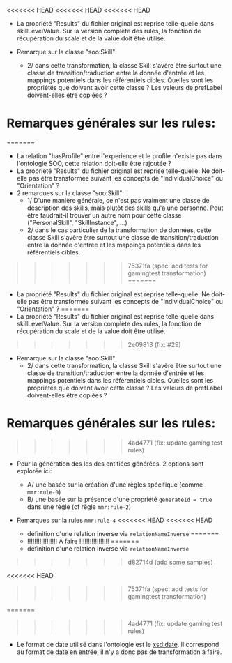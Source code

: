 
<<<<<<< HEAD
<<<<<<< HEAD
<<<<<<< HEAD
* La propriété "Results" du fichier original est reprise telle-quelle dans skillLevelValue. Sur la version complète des rules, la fonction de récupération du scale et de la value doit être utilisé.  

* Remarque sur la classe "soo:Skill": 
  - 2/ dans cette transformation, la classe Skill s'avère être surtout une classe de transition/traduction entre la donnée d'entrée et les mappings potentiels dans les référentiels cibles. Quelles sont les propriétés que doivent avoir cette classe ? Les valeurs de prefLabel doivent-elles être copiées ? 


# Remarques générales sur les rules: 
=======
* La relation "hasProfile" entre l'experience et le profile n'existe pas dans l'ontologie SOO, cette relation doit-elle être rajoutée ? 
* La propriété "Results" du fichier original est reprise telle-quelle. Ne doit-elle pas être transformée suivant les concepts de "IndividualChoice" ou "Orientation" ? 
* 2 remarques sur la classe "soo:Skill": 
  - 1/ D'une manière générale, ce n'est pas vraiment une classe de description des skills, mais plutôt des skills qu'a une personne. Peut être faudrait-il trouver un autre nom pour cette classe ("PersonalSkill", "SkillInstance", ...)
  - 2/ dans le cas particulier de la transformation de données, cette classe Skill s'avère être surtout une classe de transition/traduction entre la donnée d'entrée et les mappings potentiels dans les référentiels cibles. 
>>>>>>> 75371fa (spec: add tests for gamingtest transformation)
=======
* La propriété "Results" du fichier original est reprise telle-quelle. Ne doit-elle pas être transformée suivant les concepts de "IndividualChoice" ou "Orientation" ? 
=======
* La propriété "Results" du fichier original est reprise telle-quelle dans skillLevelValue. Sur la version complète des rules, la fonction de récupération du scale et de la value doit être utilisé.  
>>>>>>> 2e09813 (fix: #29)

* Remarque sur la classe "soo:Skill": 
  - 2/ dans cette transformation, la classe Skill s'avère être surtout une classe de transition/traduction entre la donnée d'entrée et les mappings potentiels dans les référentiels cibles. Quelles sont les propriétés que doivent avoir cette classe ? Les valeurs de prefLabel doivent-elles être copiées ? 


# Remarques générales sur les rules: 
>>>>>>> 4ad4771 (fix: update gaming test rules)

* Pour la génération des Ids des entitiées générées. 2 options sont explorée ici: 
  - A/ une basée sur la création d'une règles spécifique (comme `mmr:rule-0`)
  - B/ une basée sur la présence d'une propriété `generateId = true` dans une règle (cf règle `mmr:rule-2`)

* Remarques sur la rules `mmr:rule-4`
<<<<<<< HEAD
<<<<<<< HEAD
  * définition d'une relation inverse via `relationNameInverse`
=======
  * !!!!!!!!!!!!!!!!! A faire !!!!!!!!!!!!!!!!! 
=======
  * définition d'une relation inverse via `relationNameInverse`
>>>>>>> d82714d (add some samples)

<<<<<<< HEAD
  
>>>>>>> 75371fa (spec: add tests for gamingtest transformation)

=======
>>>>>>> 4ad4771 (fix: update gaming test rules)
* Le format de date utilisé dans l'ontologie est le [xsd:date](https://tutorialreference.com/xml/xsd/datatypes/xsd-datatype-date). Il correspond au format de date en entrée, il n'y a donc pas de transformation à faire.
